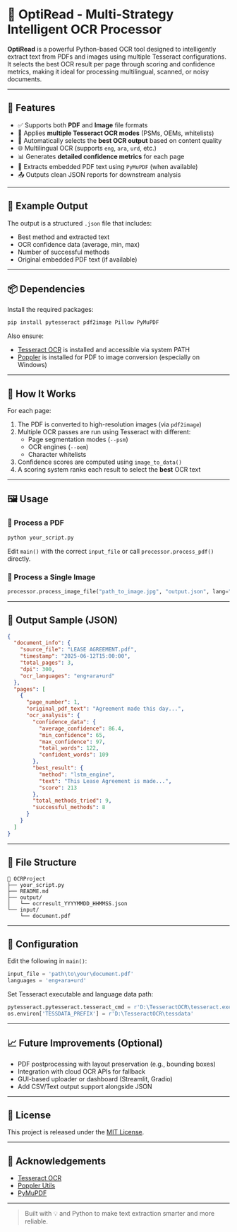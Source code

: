 # 🧠 OptiRead - Multi-Strategy Intelligent OCR Processor

**OptiRead** is a powerful Python-based OCR tool designed to intelligently extract text from PDFs and images using multiple Tesseract configurations. It selects the best OCR result per page through scoring and confidence metrics, making it ideal for processing multilingual, scanned, or noisy documents.

---

## 🚀 Features

- ✅ Supports both **PDF** and **Image** file formats  
- 🔁 Applies **multiple Tesseract OCR modes** (PSMs, OEMs, whitelists)  
- 🧠 Automatically selects the **best OCR output** based on content quality  
- 🌐 Multilingual OCR (supports `eng`, `ara`, `urd`, etc.)  
- 📊 Generates **detailed confidence metrics** for each page  
- 📝 Extracts embedded PDF text using `PyMuPDF` (when available)  
- 📤 Outputs clean JSON reports for downstream analysis  

---

## 📂 Example Output

The output is a structured `.json` file that includes:

- Best method and extracted text  
- OCR confidence data (average, min, max)  
- Number of successful methods  
- Original embedded PDF text (if available)  

---

## 📦 Dependencies

Install the required packages:

```bash
pip install pytesseract pdf2image Pillow PyMuPDF
```

Also ensure:

- [Tesseract OCR](https://github.com/tesseract-ocr/tesseract) is installed and accessible via system PATH  
- [Poppler](http://blog.alivate.com.au/poppler-windows/) is installed for PDF to image conversion (especially on Windows)

---

## 🧪 How It Works

For each page:

1. The PDF is converted to high-resolution images (via `pdf2image`)
2. Multiple OCR passes are run using Tesseract with different:
   - Page segmentation modes (`--psm`)
   - OCR engines (`--oem`)
   - Character whitelists
3. Confidence scores are computed using `image_to_data()`
4. A scoring system ranks each result to select the **best** OCR text

---

## 🖼️ Usage

### 🔹 Process a PDF

```bash
python your_script.py
```

Edit `main()` with the correct `input_file` or call `processor.process_pdf()` directly.

### 🔹 Process a Single Image

```python
processor.process_image_file("path_to_image.jpg", "output.json", lang="eng+ara")
```

---

## 🧠 Output Sample (JSON)

```json
{
  "document_info": {
    "source_file": "LEASE AGREEMENT.pdf",
    "timestamp": "2025-06-12T15:00:00",
    "total_pages": 3,
    "dpi": 300,
    "ocr_languages": "eng+ara+urd"
  },
  "pages": [
    {
      "page_number": 1,
      "original_pdf_text": "Agreement made this day...",
      "ocr_analysis": {
        "confidence_data": {
          "average_confidence": 86.4,
          "min_confidence": 65,
          "max_confidence": 97,
          "total_words": 122,
          "confident_words": 109
        },
        "best_result": {
          "method": "lstm_engine",
          "text": "This Lease Agreement is made...",
          "score": 213
        },
        "total_methods_tried": 9,
        "successful_methods": 8
      }
    }
  ]
}
```

---

## 🧰 File Structure

```
📁 OCRProject
├── your_script.py
├── README.md
├── output/
│   └── ocrresult_YYYYMMDD_HHMMSS.json
└── input/
    └── document.pdf
```

---

## 🔧 Configuration

Edit the following in `main()`:

```python
input_file = 'path\to\your\document.pdf'
languages = 'eng+ara+urd'
```

Set Tesseract executable and language data path:

```python
pytesseract.pytesseract.tesseract_cmd = r'D:\TesseractOCR\tesseract.exe'
os.environ['TESSDATA_PREFIX'] = r'D:\TesseractOCR\tessdata'
```

---

## 📈 Future Improvements (Optional)

- PDF postprocessing with layout preservation (e.g., bounding boxes)  
- Integration with cloud OCR APIs for fallback  
- GUI-based uploader or dashboard (Streamlit, Gradio)  
- Add CSV/Text output support alongside JSON  

---

## 📃 License

This project is released under the [MIT License](https://opensource.org/licenses/MIT).

---

## 🙌 Acknowledgements

- [Tesseract OCR](https://github.com/tesseract-ocr/tesseract)  
- [Poppler Utils](https://poppler.freedesktop.org/)  
- [PyMuPDF](https://github.com/pymupdf/PyMuPDF)

---

> Built with 💡 and Python to make text extraction smarter and more reliable.
